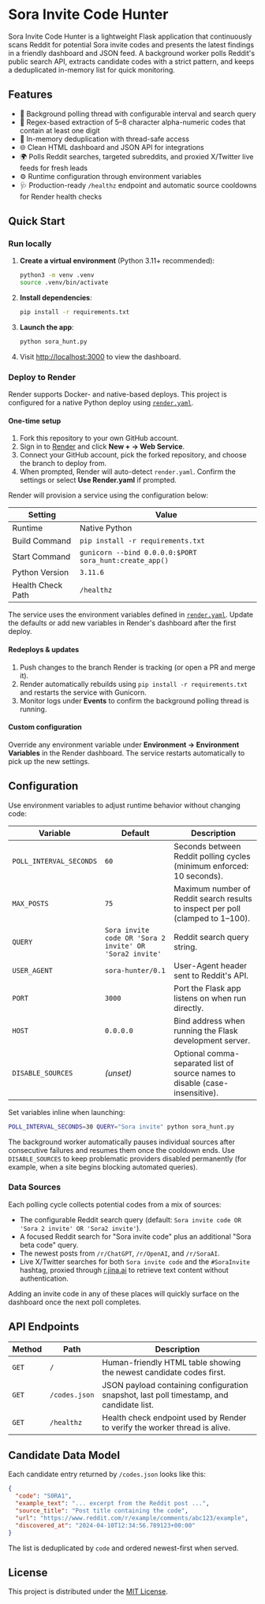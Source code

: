 # Sora Invite Code Hunter

Sora Invite Code Hunter is a lightweight Flask application that continuously scans Reddit for potential Sora invite codes and presents the latest findings in a friendly dashboard and JSON feed. A background worker polls Reddit's public search API, extracts candidate codes with a strict pattern, and keeps a deduplicated in-memory list for quick monitoring.

## Features

- 🔁 Background polling thread with configurable interval and search query
- 🔎 Regex-based extraction of 5–8 character alpha-numeric codes that contain at least one digit
- 🧠 In-memory deduplication with thread-safe access
- 🌐 Clean HTML dashboard and JSON API for integrations
- 🌍 Polls Reddit searches, targeted subreddits, and proxied X/Twitter live feeds for fresh leads
- ⚙️ Runtime configuration through environment variables
- 🩺 Production-ready `/healthz` endpoint and automatic source cooldowns for Render health checks

## Quick Start

### Run locally

1. **Create a virtual environment** (Python 3.11+ recommended):
   ```bash
   python3 -m venv .venv
   source .venv/bin/activate
   ```
2. **Install dependencies**:
   ```bash
   pip install -r requirements.txt
   ```
3. **Launch the app**:
   ```bash
   python sora_hunt.py
   ```
4. Visit [http://localhost:3000](http://localhost:3000) to view the dashboard.

### Deploy to Render

Render supports Docker- and native-based deploys. This project is configured for a native Python deploy using [`render.yaml`](render.yaml).

#### One-time setup

1. Fork this repository to your own GitHub account.
2. Sign in to [Render](https://render.com) and click **New + → Web Service**.
3. Connect your GitHub account, pick the forked repository, and choose the branch to deploy from.
4. When prompted, Render will auto-detect `render.yaml`. Confirm the settings or select **Use Render.yaml** if prompted.

Render will provision a service using the configuration below:

| Setting | Value |
| --- | --- |
| Runtime | Native Python |
| Build Command | `pip install -r requirements.txt` |
| Start Command | `gunicorn --bind 0.0.0.0:$PORT sora_hunt:create_app()` |
| Python Version | `3.11.6` |
| Health Check Path | `/healthz` |

The service uses the environment variables defined in [`render.yaml`](render.yaml). Update the defaults or add new variables in Render's dashboard after the first deploy.

#### Redeploys & updates

1. Push changes to the branch Render is tracking (or open a PR and merge it).
2. Render automatically rebuilds using `pip install -r requirements.txt` and restarts the service with Gunicorn.
3. Monitor logs under **Events** to confirm the background polling thread is running.

#### Custom configuration

Override any environment variable under **Environment → Environment Variables** in the Render dashboard. The service restarts automatically to pick up the new settings.

## Configuration

Use environment variables to adjust runtime behavior without changing code:

| Variable | Default | Description |
| --- | --- | --- |
| `POLL_INTERVAL_SECONDS` | `60` | Seconds between Reddit polling cycles (minimum enforced: 10 seconds). |
| `MAX_POSTS` | `75` | Maximum number of Reddit search results to inspect per poll (clamped to 1–100). |
| `QUERY` | `Sora invite code OR 'Sora 2 invite' OR 'Sora2 invite'` | Reddit search query string. |
| `USER_AGENT` | `sora-hunter/0.1` | User-Agent header sent to Reddit's API. |
| `PORT` | `3000` | Port the Flask app listens on when run directly. |
| `HOST` | `0.0.0.0` | Bind address when running the Flask development server. |
| `DISABLE_SOURCES` | _(unset)_ | Optional comma-separated list of source names to disable (case-insensitive). |

Set variables inline when launching:

```bash
POLL_INTERVAL_SECONDS=30 QUERY="Sora invite" python sora_hunt.py
```

The background worker automatically pauses individual sources after consecutive failures and resumes them once the cooldown ends. Use `DISABLE_SOURCES` to keep problematic providers disabled permanently (for example, when a site begins blocking automated queries).

### Data Sources

Each polling cycle collects potential codes from a mix of sources:

- The configurable Reddit search query (default: `Sora invite code OR 'Sora 2 invite' OR 'Sora2 invite'`).
- A focused Reddit search for "Sora invite code" plus an additional "Sora beta code" query.
- The newest posts from `/r/ChatGPT`, `/r/OpenAI`, and `/r/SoraAI`.
- Live X/Twitter searches for both `Sora invite code` and the `#SoraInvite` hashtag, proxied through [r.jina.ai](https://r.jina.ai/) to retrieve text content without authentication.

Adding an invite code in any of these places will quickly surface on the dashboard once the next poll completes.

## API Endpoints

| Method | Path | Description |
| --- | --- | --- |
| `GET` | `/` | Human-friendly HTML table showing the newest candidate codes first. |
| `GET` | `/codes.json` | JSON payload containing configuration snapshot, last poll timestamp, and candidate list. |
| `GET` | `/healthz` | Health check endpoint used by Render to verify the worker thread is alive. |

## Candidate Data Model

Each candidate entry returned by `/codes.json` looks like this:

```json
{
  "code": "S0RA1",
  "example_text": "... excerpt from the Reddit post ...",
  "source_title": "Post title containing the code",
  "url": "https://www.reddit.com/r/example/comments/abc123/example",
  "discovered_at": "2024-04-10T12:34:56.789123+00:00"
}
```

The list is deduplicated by `code` and ordered newest-first when served.

## License

This project is distributed under the [MIT License](LICENSE).
